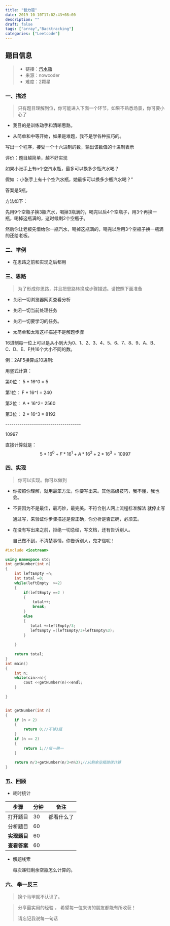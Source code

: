 ```yaml
---
title: "智力题"
date: 2019-10-10T17:02:43+08:00
description: ""
draft: false
tags: ["array","Backtracking"]
categories: ["Leetcode"]
---
```




## 题目信息

> - 链接：[汽水瓶](https://www.nowcoder.com/questionTerminal/fe298c55694f4ed39e256170ff2c205f)
> - 来源：nowcoder
> - 难度：2颗星

### 一、描述

> 只有题目理解到位，你可能进入下面一个环节，如果不熟悉场景，你可要小心了

- 我目的是训练动手和清晰思路。

- 从简单和中等开始，如果是难题，我不是学各种技巧的。



写出一个程序，接受一个十六进制的数，输出该数值的十进制表示



评价：题目越简单，越不好实现



如果小张手上有n个空汽水瓶，最多可以换多少瓶汽水喝？



假如 ：小张手上有十个空汽水瓶，她最多可以换多少瓶汽水喝？”

答案是5瓶，

方法如下：

先用9个空瓶子换3瓶汽水，喝掉3瓶满的，喝完以后4个空瓶子，用3个再换一瓶，喝掉这瓶满的，这时候剩2个空瓶子。

然后你让老板先借给你一瓶汽水，喝掉这瓶满的，喝完以后用3个空瓶子换一瓶满的还给老板。





### 二、举例

- 在思路之前和实现之后都用



### 三、思路

> 为了形成你思路，并且把思路转换成步骤描述。请按照下面准备

- 关闭一切浏览器网页查看分析

- 关闭一切当前处理任务

- 关闭一切要学习的任务。

- 太简单和太难这样描述不是解题步骤

  

16进制每一位上可以是从小到大为0、1、2、3、4、5、6、7、8、9、A、B、C、D、E、F共16个大小不同的数。

例：2AF5换算成10进制:

用竖式计算：

第0位： 5 * 16^0 = 5

第1位： F * 16^1 = 240

第2位： A * 16^2= 2560

第3位： 2 * 16^3 = 8192

\-------------------------------------

10997

直接计算就是：
$$
5 * 16^0 + F * 16^1 + A * 16^2 + 2 * 16^3 = 10997
$$


### 四、实现

> 你可以实现。你可以做到

- 你按照你理解，就用最笨方法，你要写出来。其他高级技巧，我不懂，我也会。

- 不要因为不是最佳，最巧妙，最完美。不符合别人网上流程标准解法 就停止写

  通过写，来验证你步骤描述是否正确，你分析是否正确，必须去。

- 在没有写出来之前，拒绝一切总结，写文档，还有告诉别人。

  自己做不到，不清楚事情，你告诉别人，鬼才信呢！

  
  
  
  
  

~~~c++
#include <iostream>

using namespace std;
int getNumber(int n)
{
    int leftEmpty =n;
    int total =0;
    while(leftEmpty  >=2)
    {   
        if(leftEmpty ==2 )
        {
            total++;
            break;
        }
        else
        {
           total +=leftEmpty/3;
           leftEmpty =(leftEmpty/3+leftEmpty%3);     
        }
       
    }
 
    return total;
}
int main()
{   
    int n;
    while(cin>>n){
        cout <<getNumber(n)<<endl;
    }
    
}


int getNumber(int n)
{
    if (n < 2)
    {
        return 0;//不够3瓶
    }
    if (n == 2)  
    {
        return 1;//借一换一
    }
    
    return n/3+getNumber(n/3+n%3);//从剩余空瓶继续计算
}
~~~









### 五、回顾

- 耗时统计 

| 步骤         | 分钟 | 备注       |
| ------------ | ---- | ---------- |
| 打开题目     | 30   | 都看什么了 |
| 分析题目     | 60   |            |
| **实现题目** | 60   |            |
| **查看答案** | 60   |            |

- 解题线索

  每次递归剩余空瓶怎么计算的。



### 六、  举一反三

> 换个马甲就不认识了。





> 分享最实用的经验 ， 希望每一位来访的朋友都能有所收获！ 
>
> 请忘记我说每一句话


